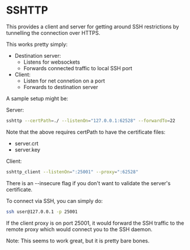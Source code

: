 # SSHTTP

This provides a client and server for getting around SSH restrictions by tunnelling the connection over HTTPS.

This works pretty simply:

* Destination server:
	* Listens for websockets
	* Forwards connected traffic to local SSH port
* Client:
	* Listen for net connetion on a port
	* Forwards to destination server

A sample setup might be:

Server:

```bash
sshttp --certPath=./ --listenOn="127.0.0.1:62528" --forwardTo=22
```

Note that the above requires certPath to have the certificate files:

* server.crt
* server.key

Client:

```bash
sshttp_client --listenOn=":25001" --proxy=":62528"
```

There is an --insecure flag if you don't want to validate the server's certificate.

To connect via SSH, you can simply do:

```bash
ssh user@127.0.0.1 -p 25001
```
If the client proxy is on port 25001, it would forward the SSH traffic to the remote proxy which would connect you to the SSH daemon.

Note: This seems to work great, but it is pretty bare bones.
